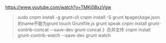 https://www.youtube.com/watch?v=TMKj0BxzVgw

>sudo cnpm install -g grunt-cli
>cnpm install -S grunt  》pageckage.json的name不能为grunt
>touch Gruntfile.js 
>grunt speak
>cnpm install grunt-contrib-concat --save-dev
>grunt concat 》合并文件
>cnpm install grunt-contrib-watch --save-dev
>grunt watch

